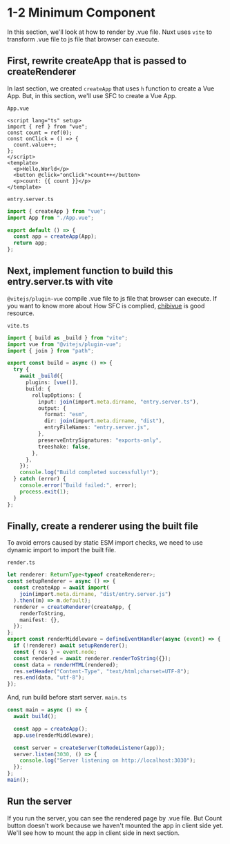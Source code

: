 # 1-2 Minimum Component

In this section, we'll look at how to render by .vue file.
Nuxt uses `vite` to transform .vue file to js file that browser can execute.

## First, rewrite createApp that is passed to createRenderer

In last section, we created `createApp` that uses `h` function to create a Vue App.
But, in this section, we'll use SFC to create a Vue App.

`App.vue`

```vue
<script lang="ts" setup>
import { ref } from "vue";
const count = ref(0);
const onClick = () => {
  count.value++;
};
</script>
<template>
  <p>Hello,World</p>
  <button @click="onClick">count++</button>
  <p>count: {{ count }}</p>
</template>
```

`entry.server.ts`

```ts
import { createApp } from "vue";
import App from "./App.vue";

export default () => {
  const app = createApp(App);
  return app;
};
```

## Next, implement function to build this entry.server.ts with vite

`@vitejs/plugin-vue` compile .vue file to js file that browser can execute.
If you want to know more about How SFC is complied, [chibivue](https://book.chibivue.land/10-minimum-example/090-prerequisite-knowledge-for-the-sfc.html) is good resource.

`vite.ts`

```ts
import { build as _build } from "vite";
import vue from "@vitejs/plugin-vue";
import { join } from "path";

export const build = async () => {
  try {
    await _build({
      plugins: [vue()],
      build: {
        rollupOptions: {
          input: join(import.meta.dirname, "entry.server.ts"),
          output: {
            format: "esm",
            dir: join(import.meta.dirname, "dist"),
            entryFileNames: "entry.server.js",
          },
          preserveEntrySignatures: "exports-only",
          treeshake: false,
        },
      },
    });
    console.log("Build completed successfully!");
  } catch (error) {
    console.error("Build failed:", error);
    process.exit(1);
  }
};
```

## Finally, create a renderer using the built file

To avoid errors caused by static ESM import checks, we need to use dynamic import to import the built file.

`render.ts`

```ts
let renderer: ReturnType<typeof createRenderer>;
const setupRenderer = async () => {
  const createApp = await import(
    join(import.meta.dirname, "dist/entry.server.js")
  ).then((m) => m.default);
  renderer = createRenderer(createApp, {
    renderToString,
    manifest: {},
  });
};
export const renderMiddleware = defineEventHandler(async (event) => {
  if (!renderer) await setupRenderer();
  const { res } = event.node;
  const rendered = await renderer.renderToString({});
  const data = renderHTML(rendered);
  res.setHeader("Content-Type", "text/html;charset=UTF-8");
  res.end(data, "utf-8");
});
```

And, run build before start server.
`main.ts`

```ts
const main = async () => {
  await build();

  const app = createApp();
  app.use(renderMiddleware);

  const server = createServer(toNodeListener(app));
  server.listen(3030, () => {
    console.log("Server listening on http://localhost:3030");
  });
};
main();
```

## Run the server

If you run the server, you can see the rendered page by .vue file.
But Count button doesn't work because we haven't mounted the app in client side yet.
We'll see how to mount the app in client side in next section.
